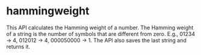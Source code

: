 # hammingweight

This API calculates the Hamming weight of a number. The
Hamming weight of a string is the number of symbols that are different from zero. E.g.,
01234 → 4, 012012 → 4, 000050000 → 1. The API also saves the last string and
returns it.
